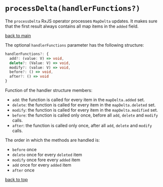 # `processDelta(handlerFunctions?)`

The `processDelta` RxJS operator processes `MapDelta` updates.
It makes sure that the first result always contains all map items in the `added` field.

[back to main](../../README.md)

The optional `handlerFunctions` parameter has the following structure:

``` typescript
handlerFunctions?: {
  add?: (value: V) => void,
  delete?: (Value: V) => void,
  modify?: (value: V) => void,
  before?: () => void,
  after?: () => void
}
```

Function of the handler structure members:

- `add`: the function is called for every item in the `mapDelta.added` set.
- `delete`: the function is called for every item in the `mapDelta.deleted` set.
- `modify`: the function is called for every item in the `mapDelta.modified` set.
- `before`: the function is called only once, before all `add`, `delete` and `modify` calls.
- `after`: the function is called only once, after all `add`, `delete` and `modify` calls.

The order in which the methods are handled is:

- `before` once
- `delete` once for every `deleted` item
- `modify` once fore every `added` item
- `add` once for every `added` item
- `after` once


[back to top](#processdeltahandlerfunctions)